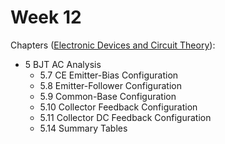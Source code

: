 # Week 12

Chapters ([Electronic Devices and Circuit Theory](https://annas-archive.org/md5/1fec9964c4c69b9aedb545bc50eff5de)):
- 5 BJT AC Analysis
    - 5.7 CE Emitter-Bias Configuration
    - 5.8 Emitter-Follower Configuration
    - 5.9 Common-Base Configuration
    - 5.10 Collector Feedback Configuration
    - 5.11 Collector DC Feedback Configuration
    <!-- - 5.12 Effect of \\(R_L\\) and \\(R_S\\) -->
    <!-- - 5.13 Determining the Current Gain -->
    - 5.14 Summary Tables

<!-- - [Neso: \\(A_i\\), \\(A_{is}\\)](https://www.youtube.com/watch?v=jtulJlpzTjE) (No need to understand \\(A_{is}\\)) -->